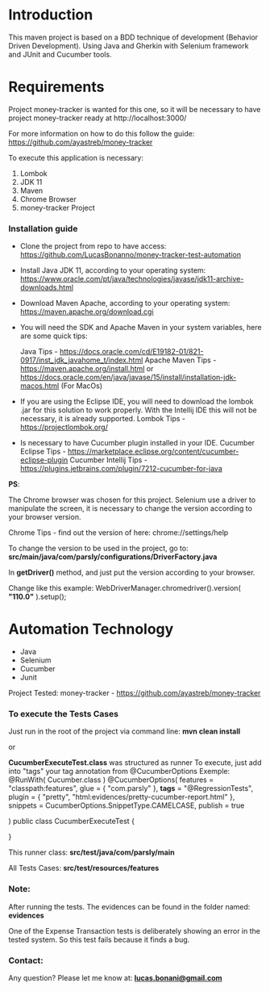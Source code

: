 # Introduction

This maven project is based on a BDD technique of development (Behavior Driven Development). Using Java and Gherkin with Selenium framework and JUnit and Cucumber tools.

# Requirements

Project money-tracker is wanted for this one, so it will be necessary to have project money-tracker ready at http://localhost:3000/

For more information on how to do this follow the guide: https://github.com/ayastreb/money-tracker

To execute this application is necessary:
1.	Lombok
2.	JDK 11
3.	Maven
4.  Chrome Browser
5.  money-tracker Project

### Installation guide
- Clone the project from repo to have access: https://github.com/LucasBonanno/money-tracker-test-automation


- Install Java JDK 11, according to your operating system:  https://www.oracle.com/pt/java/technologies/javase/jdk11-archive-downloads.html


- Download Maven Apache, according to your operating system: 
https://maven.apache.org/download.cgi


- You will need the SDK and Apache Maven in your system variables, here are some quick tips:
  
  Java Tips - https://docs.oracle.com/cd/E19182-01/821-0917/inst_jdk_javahome_t/index.html
  Apache Maven Tips - https://maven.apache.org/install.html or https://docs.oracle.com/en/java/javase/15/install/installation-jdk-macos.html (For MacOs)


- If you are using the Eclipse IDE, you will need to download the lombok .jar for this solution to work properly.
  With the Intellij IDE this will not be necessary, it is already supported.
  Lombok Tips - https://projectlombok.org/


- Is necessary to have Cucumber plugin installed in your IDE.
  Cucumber Eclipse Tips - https://marketplace.eclipse.org/content/cucumber-eclipse-plugin
  Cucumber Intellij Tips - https://plugins.jetbrains.com/plugin/7212-cucumber-for-java

**PS**:

The Chrome browser was chosen for this project. Selenium use a driver to manipulate the screen, it is necessary to change the version according to your browser version.

Chrome Tips - find out the version of here: chrome://settings/help

To change the version to be used in the project, go to: **src/main/java/com/parsly/configurations/DriverFactory.java**

In **getDriver()** method, and just put the version according to your browser.

Change like this example: WebDriverManager.chromedriver().version( **"110.0"** ).setup();

# Automation Technology
-	Java
-	Selenium
-	Cucumber
-	Junit

Project Tested:
money-tracker - https://github.com/ayastreb/money-tracker

### To execute the Tests Cases

Just run in the root of the project via command line: **mvn clean install**

or

**CucumberExecuteTest.class** was structured as runner
To execute, just add into "tags" your tag annotation from @CucumberOptions
Exemple:
@RunWith( Cucumber.class )
@CucumberOptions(
features = "classpath:features",
glue = {
"com.parsly"
},
**tags** = "@RegressionTests",
plugin = { "pretty", "html:evidences/pretty-cucumber-report.html" },
snippets = CucumberOptions.SnippetType.CAMELCASE,
publish = true

)
public class CucumberExecuteTest {

}

This runner class: **src/test/java/com/parsly/main**

All Tests Cases: **src/test/resources/features**

### Note:

After running the tests. The evidences can be found in the folder named: **evidences**

One of the Expense Transaction tests is deliberately showing an error in the tested system. So this test fails because it finds a bug.

### Contact:

Any question? Please let me know at: **lucas.bonani@gmail.com**
